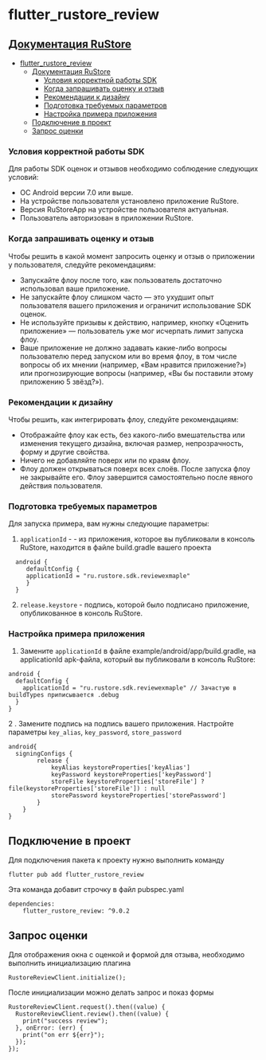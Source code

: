 # flutter_rustore_review

## [Документация RuStore](https://help.rustore.ru/rustore/for_developers/developer-documentation/SDK-reviews-ratings/flutter)

- [flutter\_rustore\_review](#flutter_rustore_review)
  - [Документация RuStore](#документация-rustore)
    - [Условия корректной работы SDK](#условия-корректной-работы-sdk)
    - [Когда запрашивать оценку и отзыв](#когда-запрашивать-оценку-и-отзыв)
    - [Рекомендации к дизайну](#рекомендации-к-дизайну)
    - [Подготовка требуемых параметров](#подготовка-требуемых-параметров)
    - [Настройка примера приложения](#настройка-примера-приложения)
  - [Подключение в проект](#подключение-в-проект)
  - [Запрос оценки](#запрос-оценки)

### Условия корректной работы SDK

Для работы SDK оценок и отзывов необходимо соблюдение следующих условий:

- ОС Android версии 7.0 или выше.
- На устройстве пользователя установлено приложение RuStore.
- Версия RuStoreApp на устройстве пользователя актуальная.
- Пользователь  авторизован в приложении RuStore.

### Когда запрашивать оценку и отзыв

Чтобы решить в какой момент запросить оценку и отзыв о приложении у пользователя, следуйте рекомендациям:

- Запускайте флоу после того, как пользователь достаточно использовал ваше приложение.
- Не запускайте флоу слишком часто — это ухудшит опыт пользователя вашего приложения и ограничит использование SDK оценок.
- Не используйте призывы к действию, например, кнопку «Оценить приложение» — пользователь уже мог исчерпать лимит запуска флоу.
- Ваше приложение не должно задавать какие-либо вопросы пользователю перед запуском или во время флоу, в том числе вопросы об их мнении (например, «Вам нравится приложение?») или прогнозирующие вопросы (например, «Вы бы поставили этому приложению 5 звёзд?»).

### Рекомендации к дизайну

Чтобы решить, как интегрировать флоу, следуйте рекомендациям:

- Отображайте флоу как есть, без какого-либо вмешательства или изменения текущего дизайна, включая размер, непрозрачность, форму и другие свойства.
- Ничего не добавляйте поверх или по краям флоу.
- Флоу должен открываться поверх всех слоёв. После запуска флоу не закрывайте его. Флоу завершится самостоятельно после явного действия пользователя. 

### Подготовка требуемых параметров

Для запуска примера, вам нужны следующие параметры:

1. `applicationId` - - из приложения, которое вы публиковали в консоль RuStore, находится в файле build.gradle вашего проекта

  ```
    android {
       defaultConfig {
       applicationId = "ru.rustore.sdk.reviewexmaple"
       }
    }
   ```

2. `release.keystore` - подпись, которой было подписано приложение, опубликованное в консоль RuStore.

### Настройка примера приложения


1. Замените `applicationId` в файле example/android/app/build.gradle, на applicationId apk-файла, который вы публиковали в консоль RuStore:

```
android {
  defaultConfig {
    applicationId = "ru.rustore.sdk.reviewexmaple" // Зачастую в buildTypes приписывается .debug
  }
}
```
2 . Замените подпись на подпись вашего приложения. Настройте параметры `key_alias`, `key_password`, `store_password`
```
android{
  signingConfigs {
        release {
            keyAlias keystoreProperties['keyAlias']
            keyPassword keystoreProperties['keyPassword']
            storeFile keystoreProperties['storeFile'] ? file(keystoreProperties['storeFile']) : null
            storePassword keystoreProperties['storePassword']
        }
    }
}
```

## Подключение в проект

Для подключения пакета к проекту нужно выполнить команду

```
flutter pub add flutter_rustore_review
```

Эта команда добавит строчку в файл pubspec.yaml

```
dependencies:
    flutter_rustore_review: ^9.0.2
```

## Запрос оценки

Для отображения окна с оценкой и формой для отзыва, необходимо выполнить инициализацию плагина

```
RustoreReviewClient.initialize();
```

После инициализации можно делать запрос и показ формы

```
RustoreReviewClient.request().then((value) {
  RustoreReviewClient.review().then((value) {
    print("success review");
  }, onError: (err) {
    print("on err ${err}");
  });
});
```
